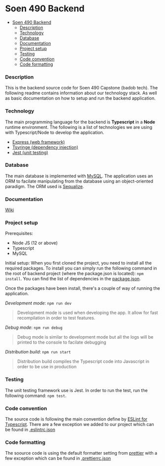 # Soen 490 Backend

- [Soen 490 Backend](#soen-490-backend)
    - [Description](#description)
    - [Technology](#technology)
    - [Database](#database)
    - [Documentation](#documentation)
    - [Project setup](#project-setup)
    - [Testing](#testing)
    - [Code convention](#code-convention)
    - [Code formatting](#code-formatting)
  
### Description
This is the backend source code for Soen 490 Capstone (badob tech). The following readme contains information about our technology stack. As well as basic documentation on how to setup and run the backend application. 

### Technology
The main programming language for the backend is **Typescript** in a **Node** runtime environment. The following is a list of technologies we are using with Typescript/Node to develop the application.

- [Express (web framework)](https://expressjs.com/)
- [Tsyringe (dependency injection)](https://github.com/microsoft/tsyringe)
- [Jest (unit testing)](https://jestjs.io/)

### Database
The main database is implemented with [MySQL](https://www.mysql.com/). The application uses an ORM to facilate manipulating from the database using an object-oriented paradigm. The ORM used is [Sequalize](https://sequelize.org/).

### Documentation 

[Wiki]()

### Project setup
Prerequisites:

- Node JS (12 or above)
- Typescript
- MySQL

Initial setup:
When you first cloned the project, you need to install all the required packages. To install you can simply run the following command in the root of backend project (where the package.json is located): `npm install`. You can find the list of dependencies in the [package.json](package.json). 

Once the packages have been install, there's a couple of way of running the application.

*Development mode*: `npm run dev` 
> Development mode is used when developing the app. It allow for fast recompilation in order to test features.
> >
*Debug mode*: `npm run debug`
> Debug mode is similar to development mode but all the logs will be printed to the console to facilate debugging
> 
*Distribution build*: `npm run start`
> Distribution build compiles the Typescript code into Javascript in order to be use in production

### Testing
The unit testing framework use is Jest. In order to run the test, run the following command: `npm test`. 

### Code convention
The source code is following the main convention define by [ESLint for Typescript](https://github.com/typescript-eslint/typescript-eslint/tree/master/packages/eslint-plugin). There are a few exception we added to our project which can be found in [.eslintrc.json](.eslintrc.json)

### Code formatting
The soource code is using the default formatter setting from [prettier](https://prettier.io/) with a few exception which can be found in [.prettierrc.json](.prettierrc.json)





